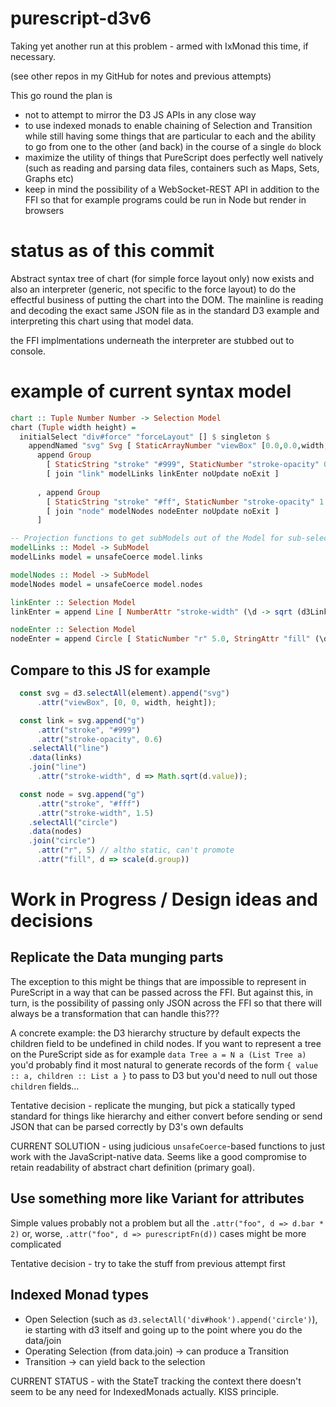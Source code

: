# purescript-d3v6
Taking yet another run at this problem - armed with IxMonad this time, if necessary.

(see other repos in my GitHub for notes and previous attempts)

This go round the plan is
  * not to attempt to mirror the D3 JS APIs in any close way
  * to use indexed monads to enable chaining of Selection and Transition while still having some things that are particular to each and the ability to go from one to the other (and back) in the course of a single `do` block
  * maximize the utility of things that PureScript does perfectly well natively (such as reading and parsing data files, containers such as Maps, Sets, Graphs etc) 
  * keep in mind the possibility of a WebSocket-REST API in addition to the FFI so that for example programs could be run in Node but render in browsers


# status as of this commit

Abstract syntax tree of chart (for simple force layout only) now exists and also an interpreter (generic, not specific to the force layout) to do the effectful business of putting the chart into the DOM. The mainline is reading and decoding the exact same JSON file as in the standard D3 example and interpreting this chart using that model data. 

the FFI implmentations underneath the interpreter are stubbed out to console. 

# example of current syntax model

```purescript
chart :: Tuple Number Number -> Selection Model
chart (Tuple width height) = 
  initialSelect "div#force" "forceLayout" [] $ singleton $ 
    appendNamed "svg" Svg [ StaticArrayNumber "viewBox" [0.0,0.0,width,height] ] [
      append Group
        [ StaticString "stroke" "#999", StaticNumber "stroke-opacity" 0.6 ] 
        [ join "link" modelLinks linkEnter noUpdate noExit ]
        
      , append Group
        [ StaticString "stroke" "#ff", StaticNumber "stroke-opacity" 1.5 ]
        [ join "node" modelNodes nodeEnter noUpdate noExit ]
      ]

-- Projection functions to get subModels out of the Model for sub-selections
modelLinks :: Model -> SubModel
modelLinks model = unsafeCoerce model.links

modelNodes :: Model -> SubModel
modelNodes model = unsafeCoerce model.nodes

linkEnter :: Selection Model
linkEnter = append Line [ NumberAttr "stroke-width" (\d -> sqrt (d3Link d).value)] []

nodeEnter :: Selection Model
nodeEnter = append Circle [ StaticNumber "r" 5.0, StringAttr "fill" (\d -> scale d)] []

```

## Compare to this JS for example

```JavaScript
  const svg = d3.selectAll(element).append("svg")
      .attr("viewBox", [0, 0, width, height]);

  const link = svg.append("g")
      .attr("stroke", "#999")
      .attr("stroke-opacity", 0.6)
    .selectAll("line")
    .data(links)
    .join("line")
      .attr("stroke-width", d => Math.sqrt(d.value));

  const node = svg.append("g")
      .attr("stroke", "#fff")
      .attr("stroke-width", 1.5)
    .selectAll("circle")
    .data(nodes)
    .join("circle")
      .attr("r", 5) // altho static, can't promote
      .attr("fill", d => scale(d.group))
```

# Work in Progress / Design ideas and decisions

## Replicate the Data munging parts
The exception to this might be things that are impossible to represent in PureScript in a way that can be passed across the FFI. But against this, in turn, is the possibility of passing only JSON across the FFI so that there will always be a transformation that can handle this???

A concrete example: the D3 hierarchy structure by default expects the children field to be undefined in child nodes. If you want to represent a tree on the PureScript side as for example `data Tree a = N a (List Tree a)` you'd probably find it most natural to generate records of the form  `{ value :: a, children :: List a }` to pass to D3 but you'd need to null out those `children` fields...

Tentative decision - replicate the munging, but pick a statically typed standard for things like hierarchy and either convert before sending or send JSON that can be parsed correctly by D3's own defaults

CURRENT SOLUTION - using judicious `unsafeCoerce`-based functions to just work with the JavaScript-native data. Seems like a good compromise to retain readability of abstract chart definition (primary goal).

## Use something more like Variant for attributes
Simple values probably not a problem but all the `.attr("foo", d => d.bar * 2)` or, worse, `.attr("foo", d => purescriptFn(d))` cases might be more complicated

Tentative decision - try to take the stuff from previous attempt first

## Indexed Monad types
  * Open Selection (such as `d3.selectAll('div#hook').append('circle')`), ie starting with d3 itself and going up to the point where you do the data/join
  * Operating Selection (from data.join) -> can produce a Transition
  * Transition -> can yield back to the selection
  
CURRENT STATUS - with the StateT tracking the context there doesn't seem to be any need for IndexedMonads actually. KISS principle.
  
